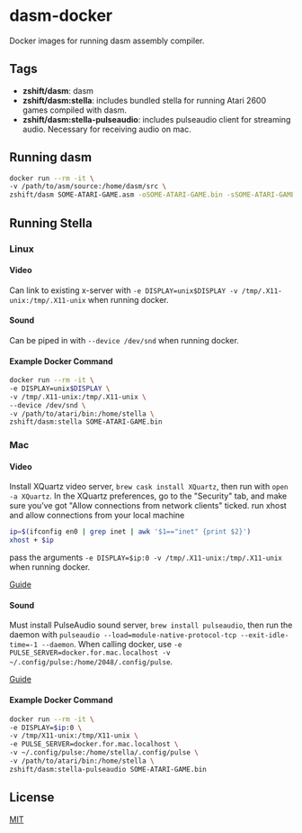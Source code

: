 # dasm-docker

Docker images for running dasm assembly compiler.

## Tags

 - **zshift/dasm**: dasm
 - **zshift/dasm:stella**: includes bundled stella for running Atari 2600 games compiled with dasm.
 - **zshift/dasm:stella-pulseaudio**: includes pulseaudio client for streaming audio. Necessary for receiving audio on mac.

## Running dasm



```bash
docker run --rm -it \
-v /path/to/asm/source:/home/dasm/src \
zshift/dasm SOME-ATARI-GAME.asm -oSOME-ATARI-GAME.bin -sSOME-ATARI-GAME.sym -f3
```

## Running Stella 

### Linux

#### Video

Can link to existing x-server with `-e DISPLAY=unix$DISPLAY -v /tmp/.X11-unix:/tmp/.X11-unix` when running docker.

#### Sound

Can be piped in with `--device /dev/snd` when running docker.

#### Example Docker Command

```bash
docker run --rm -it \
-e DISPLAY=unix$DISPLAY \
-v /tmp/.X11-unix:/tmp/.X11-unix \
--device /dev/snd \
-v /path/to/atari/bin:/home/stella \
zshift/dasm:stella SOME-ATARI-GAME.bin
```

### Mac

#### Video

Install XQuartz video server, `brew cask install XQuartz`, then run with `open -a XQuartz`.
In the XQuartz preferences, go to the "Security" tab,
and make sure you’ve got "Allow connections from network clients" ticked.
run xhost and allow connections from your local machine

```bash
ip=$(ifconfig en0 | grep inet | awk '$1=="inet" {print $2}')
xhost + $ip
```

pass the arguments `-e DISPLAY=$ip:0 -v /tmp/.X11-unix:/tmp/.X11-unix` when running docker. 

[Guide](https://fredrikaverpil.github.io/2016/07/31/docker-for-mac-and-gui-applications/)

#### Sound

Must install PulseAudio sound server, `brew install pulseaudio`, 
then run the daemon with `pulseaudio --load=module-native-protocol-tcp --exit-idle-time=-1 --daemon`.
When calling docker, use `-e PULSE_SERVER=docker.for.mac.localhost -v ~/.config/pulse:/home/2048/.config/pulse`.

[Guide](https://stackoverflow.com/a/50939994/1634430)

#### Example Docker Command

```bash
docker run --rm -it \
-e DISPLAY=$ip:0 \
-v /tmp/X11-unix:/tmp/X11-unix \
-e PULSE_SERVER=docker.for.mac.localhost \
-v ~/.config/pulse:/home/stella/.config/pulse \
-v /path/to/atari/bin:/home/stella \
zshift/dasm:stella-pulseaudio SOME-ATARI-GAME.bin
```

## License

[MIT](./LICENSE)